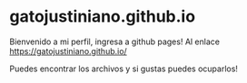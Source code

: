 # gatojustiniano.github.io

Bienvenido a mi perfil, ingresa a github pages! 
Al enlace https://gatojustiniano.github.io/

Puedes encontrar los archivos y si gustas puedes ocuparlos! 
